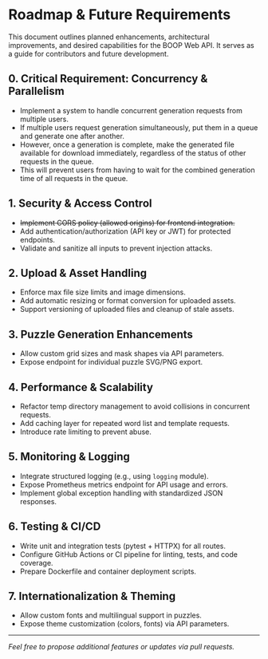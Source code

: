 # Roadmap & Future Requirements

This document outlines planned enhancements, architectural improvements, and desired capabilities for the BOOP Web API. It serves as a guide for contributors and future development.

## 0. Critical Requirement: Concurrency & Parallelism

- Implement a system to handle concurrent generation requests from multiple users.
- If multiple users request generation simultaneously, put them in a queue and generate one after another.
- However, once a generation is complete, make the generated file available for download immediately, regardless of the status of other requests in the queue.
- This will prevent users from having to wait for the combined generation time of all requests in the queue.

## 1. Security & Access Control

- ~~Implement CORS policy (allowed origins) for frontend integration.~~
- Add authentication/authorization (API key or JWT) for protected endpoints.
- Validate and sanitize all inputs to prevent injection attacks.

## 2. Upload & Asset Handling

- Enforce max file size limits and image dimensions.
- Add automatic resizing or format conversion for uploaded assets.
- Support versioning of uploaded files and cleanup of stale assets.

## 3. Puzzle Generation Enhancements

- Allow custom grid sizes and mask shapes via API parameters.
- Expose endpoint for individual puzzle SVG/PNG export.

## 4. Performance & Scalability

- Refactor temp directory management to avoid collisions in concurrent requests.
- Add caching layer for repeated word list and template requests.
- Introduce rate limiting to prevent abuse.

## 5. Monitoring & Logging

- Integrate structured logging (e.g., using `logging` module).
- Expose Prometheus metrics endpoint for API usage and errors.
- Implement global exception handling with standardized JSON responses.

## 6. Testing & CI/CD

- Write unit and integration tests (pytest + HTTPX) for all routes.
- Configure GitHub Actions or CI pipeline for linting, tests, and code coverage.
- Prepare Dockerfile and container deployment scripts.

## 7. Internationalization & Theming

- Allow custom fonts and multilingual support in puzzles.
- Expose theme customization (colors, fonts) via API parameters.

---

_Feel free to propose additional features or updates via pull requests._
